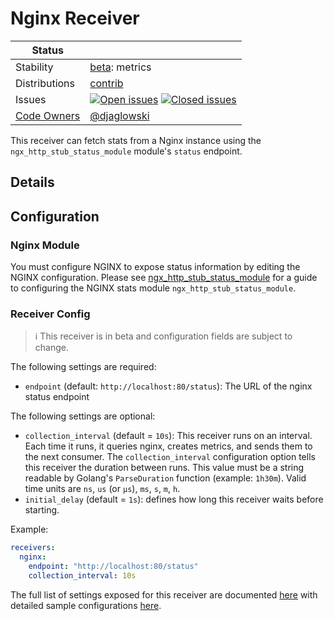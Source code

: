 # Nginx Receiver

<!-- status autogenerated section -->
| Status        |           |
| ------------- |-----------|
| Stability     | [beta]: metrics   |
| Distributions | [contrib] |
| Issues        | [![Open issues](https://img.shields.io/github/issues-search/open-telemetry/opentelemetry-collector-contrib?query=is%3Aissue%20is%3Aopen%20label%3Areceiver%2Fnginx%20&label=open&color=orange&logo=opentelemetry)](https://github.com/open-telemetry/opentelemetry-collector-contrib/issues?q=is%3Aopen+is%3Aissue+label%3Areceiver%2Fnginx) [![Closed issues](https://img.shields.io/github/issues-search/open-telemetry/opentelemetry-collector-contrib?query=is%3Aissue%20is%3Aclosed%20label%3Areceiver%2Fnginx%20&label=closed&color=blue&logo=opentelemetry)](https://github.com/open-telemetry/opentelemetry-collector-contrib/issues?q=is%3Aclosed+is%3Aissue+label%3Areceiver%2Fnginx) |
| [Code Owners](https://github.com/open-telemetry/opentelemetry-collector-contrib/blob/main/CONTRIBUTING.md#becoming-a-code-owner)    | [@djaglowski](https://www.github.com/djaglowski) |

[beta]: https://github.com/open-telemetry/opentelemetry-collector#beta
[contrib]: https://github.com/open-telemetry/opentelemetry-collector-releases/tree/main/distributions/otelcol-contrib
<!-- end autogenerated section -->

This receiver can fetch stats from a Nginx instance using the `ngx_http_stub_status_module` module's `status` endpoint.

## Details

## Configuration

### Nginx Module
You must configure NGINX to expose status information by editing the NGINX
configuration.  Please see
[ngx_http_stub_status_module](http://nginx.org/en/docs/http/ngx_http_stub_status_module.html)
for a guide to configuring the NGINX stats module `ngx_http_stub_status_module`.

### Receiver Config

> :information_source: This receiver is in beta and configuration fields are subject to change.

The following settings are required:

- `endpoint` (default: `http://localhost:80/status`): The URL of the nginx status endpoint

The following settings are optional:

- `collection_interval` (default = `10s`): This receiver runs on an interval.
Each time it runs, it queries nginx, creates metrics, and sends them to the
next consumer. The `collection_interval` configuration option tells this
receiver the duration between runs. This value must be a string readable by
Golang's `ParseDuration` function (example: `1h30m`). Valid time units are
`ns`, `us` (or `µs`), `ms`, `s`, `m`, `h`.
- `initial_delay` (default = `1s`): defines how long this receiver waits before starting.

Example:

```yaml
receivers:
  nginx:
    endpoint: "http://localhost:80/status"
    collection_interval: 10s
```

The full list of settings exposed for this receiver are documented [here](./config.go)
with detailed sample configurations [here](./testdata/config.yaml).

